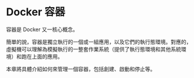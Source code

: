 # Docker 容器
容器是 Docker 又一核心概念。

簡單的說，容器是獨立執行的一個或一組應用，以及它們的執行態環境。對應的，虛擬機可以理解為模擬執行的一整套作業系統（提供了執行態環境和其他系統環境）和跑在上面的應用。

本章將具體介紹如何來管理一個容器，包括創建、啟動和停止等。
